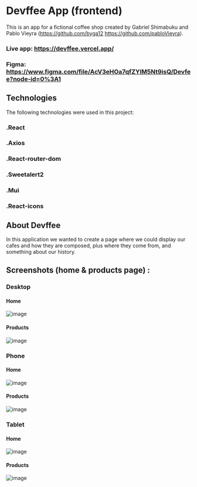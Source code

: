 # Devffee App (frontend)

This is an app for a fictional coffee shop created by Gabriel Shimabuku and Pablo Vieyra (https://github.com/byga12 https://github.com/pabloVieyra).

### Live app: https://devffee.vercel.app/
### Figma: https://www.figma.com/file/AcV3eHOa7qfZYIM5Nt9isQ/Devfee?node-id=0%3A1

## Technologies
The following technologies were used in this project:
### .React
### .Axios
### .React-router-dom
### .Sweetalert2
### .Mui
### .React-icons
 
## About Devffee
In this application we wanted to create a page where we could display our cafes and how they are composed, plus where they come from, and something about our history.

## Screenshots (home & products page) : 

### Desktop
#### Home
![image](https://user-images.githubusercontent.com/91098592/158039006-8fe8a5c6-d2b4-4cfa-81cc-9ef732fa8ace.png)

#### Products
![image](https://user-images.githubusercontent.com/91098592/158039017-9b043386-cddd-432f-a3c7-46cda7e6eedb.png)

### Phone
#### Home
![image](https://user-images.githubusercontent.com/91098592/158039049-31ab6593-1eb0-41d5-9ce2-18d638b18ca9.png)

#### Products
![image](https://user-images.githubusercontent.com/91098592/158039055-e6c7571e-d377-48ab-86e8-8c4121d84fb3.png)

### Tablet
#### Home
![image](https://user-images.githubusercontent.com/91098592/158039057-aa282ff3-d414-438f-ae65-3f65fb3d00dd.png)

#### Products
![image](https://user-images.githubusercontent.com/91098592/158039063-db06ba48-43b3-4156-9070-f2b3d1bc97fc.png)



